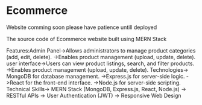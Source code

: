 # Ecommerce
Website comming soon please have patience untill deployed

The source code of Ecommerce website built using MERN Stack

Features:Admin Panel->Allows administrators to manage product categories (add, edit, delete).
                    ->Enables product management (upload, update, delete).
    user interface->Users can view product listings, search, and filter products.
                  ->Enables product management (upload, update, delete).
     Technologies-> MongoDB for database management.
                   ->Express.js for server-side logic.
                   ->React for the front-end interface.
                   ->Node.js for server-side scripting.
Technical Skills-> MERN Stack (MongoDB, Express.js, React, Node.js)
                -> RESTful APIs
                -> User Authentication (JWT)
                -> Responsive Web Design
